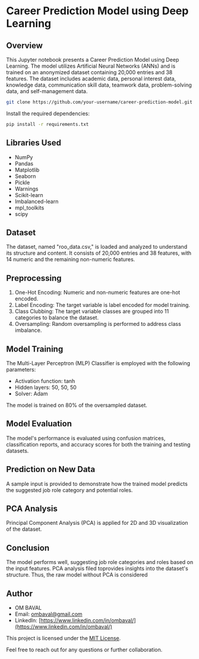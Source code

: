 # Career Prediction Model using Deep Learning

## Overview

This Jupyter notebook presents a Career Prediction Model using Deep Learning. The model utilizes Artificial Neural Networks (ANNs) and is trained on an anonymized dataset containing 20,000 entries and 38 features. The dataset includes academic data, personal interest data, knowledge data, communication skill data, teamwork data, problem-solving data, and self-management data.

```bash
git clone https://github.com/your-username/career-prediction-model.git
```
Install the required dependencies:
```bash
pip install -r requirements.txt
```

## Libraries Used

- NumPy
- Pandas
- Matplotlib
- Seaborn
- Pickle
- Warnings
- Scikit-learn
- Imbalanced-learn
- mpl_toolkits
- scipy

## Dataset

The dataset, named "roo_data.csv," is loaded and analyzed to understand its structure and content. It consists of 20,000 entries and 38 features, with 14 numeric and the remaining non-numeric features.

## Preprocessing

1. One-Hot Encoding: Numeric and non-numeric features are one-hot encoded.
2. Label Encoding: The target variable is label encoded for model training.
3. Class Clubbing: The target variable classes are grouped into 11 categories to balance the dataset.
4. Oversampling: Random oversampling is performed to address class imbalance.

## Model Training

The Multi-Layer Perceptron (MLP) Classifier is employed with the following parameters:
- Activation function: tanh
- Hidden layers: 50, 50, 50
- Solver: Adam

The model is trained on 80% of the oversampled dataset.

## Model Evaluation

The model's performance is evaluated using confusion matrices, classification reports, and accuracy scores for both the training and testing datasets.

## Prediction on New Data

A sample input is provided to demonstrate how the trained model predicts the suggested job role category and potential roles.

## PCA Analysis

Principal Component Analysis (PCA) is applied for 2D and 3D visualization of the dataset.

## Conclusion

The model performs well, suggesting job role categories and roles based on the input features. PCA analysis filed toprovides insights into the dataset's structure. Thus, the raw model without PCA is considered

## Author

- OM BAVAL
- Email: ombaval@gmail.com
- LinkedIn: [https://www.linkedin.com/in/ombaval/](https://www.linkedin.com/in/ombaval/)

This project is licensed under the [MIT License](LICENSE).

Feel free to reach out for any questions or further collaboration.
